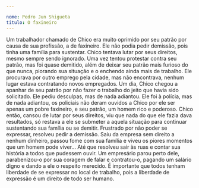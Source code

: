 ```yaml
---

nome: Pedro Jun Shigueta
titulo: O faxineiro
---
```


Um trabalhador chamado  de Chico era muito oprimido por seu patrão por causa de sua profissão, a de faxineiro. Ele não podia pedir demissão, pois tinha uma família para sustentar.
	Chico tentava lutar  por seus direitos, mesmo sempre sendo ignorado. Uma vez tentou protestar contra seu patrão, mas foi quase demitido, além de deixar seu patrão mais furioso do que nunca, piorando sua situação e o enchendo ainda mais de trabalho.
Ele procurava por outro emprego pela cidade, mas não encontrava, nenhum lugar estava contratando novos empregados.
Um dia, Chico chegou a apanhar de seu patrão por não fazer o trabalho do jeito que havia sido solicitado. Ele pediu desculpas, mas de nada adiantou. Ele foi à polícia, mas de nada adiantou, os policiais não deram ouvidos a Chico por ele ser apenas um pobre faxineiro, e seu patrão, um homem rico e poderoso.
Chico  então,  cansou de lutar por seus direitos, viu que nada do que ele fazia dava resultados, só restava a ele se submeter a aquela situação para continuar sustentando sua família ou se demitir. Frustrado por não poder se expressar, resolveu pedir a demissão. 
Saiu da empresa sem direito a nenhum dinheiro, passou fome com sua família e viveu os piores momentos que um homem pode viver... Até que resolveu sair às ruas e contar sua história a todos que pudessem ouvir. Um empresário parou perto dele, parabenizou-o por sua coragem de falar e contratou-o, pagando um salário digno e dando a ele o respeito merecido.
É importante que todos tenham liberdade de se expressar no local de trabalho, pois a liberdade de expressão é um direito de todo ser humano.
